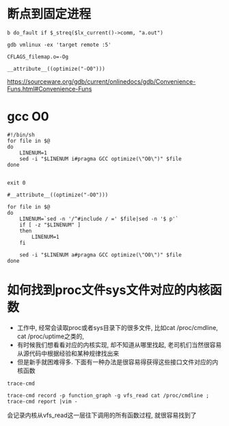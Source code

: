 # 断点到固定进程
```
b do_fault if $_streq($lx_current()->comm, "a.out")

gdb vmlinux -ex 'target remote :5'

CFLAGS_filemap.o=-Og

__attribute__((optimize("-O0")))
```
https://sourceware.org/gdb/current/onlinedocs/gdb/Convenience-Funs.html#Convenience-Funs

# gcc O0
```
#!/bin/sh
for file in $@
do
    LINENUM=1
    sed -i "$LINENUM i#pragma GCC optimize(\"O0\")" $file
done


exit 0

#__attribute__((optimize("-O0")))

for file in $@
do
    LINENUM=`sed -n '/^#include / =' $file|sed -n '$ p'`
    if [ -z "$LINENUM" ]
    then
        LINENUM=1
    fi

    sed -i "$LINENUM a#pragma GCC optimize(\"O0\")" $file
done
```

# 如何找到proc文件sys文件对应的内核函数

* 工作中, 经常会读取proc或者sys目录下的很多文件, 比如cat /proc/cmdline, cat /proc/uptime之类的,
* 有时候我们想看看对应的内核实现, 却不知道从哪里找起, 老司机们当然很容易从源代码中根据经验和某种规律找出来
* 但是新手就困难得多. 下面有一种办法是很容易得获得这些接口文件对应的内核函数

```
trace-cmd

trace-cmd record -p function_graph -g vfs_read cat /proc/cmdline ; trace-cmd report |vim -
```

会记录内核从vfs_read这一层往下调用的所有函数过程, 就很容易找到了

